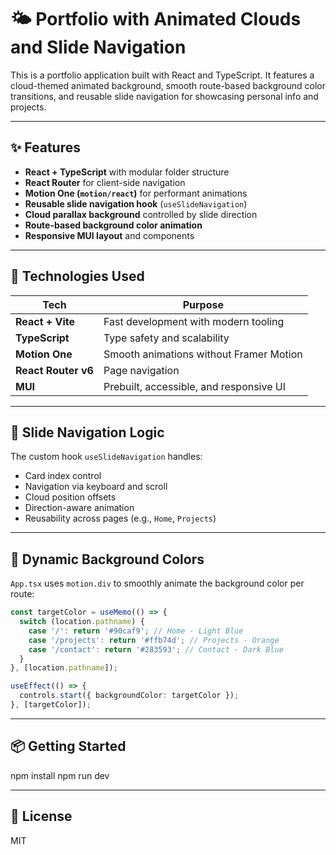 # 🌤️ Portfolio with Animated Clouds and Slide Navigation

This is a portfolio application built with React and TypeScript. 
It features a cloud-themed animated background, smooth route-based background color transitions, 
and reusable slide navigation for showcasing personal info and projects.

---

## ✨ Features

- **React + TypeScript** with modular folder structure
- **React Router** for client-side navigation
- **Motion One (`motion/react`)** for performant animations
- **Reusable slide navigation hook** (`useSlideNavigation`)
- **Cloud parallax background** controlled by slide direction
- **Route-based background color animation**
- **Responsive MUI layout** and components

---

## 🔧 Technologies Used

| Tech                | Purpose                                        |
|---------------------|------------------------------------------------|
| **React + Vite**    | Fast development with modern tooling           |
| **TypeScript**      | Type safety and scalability                    |
| **Motion One**      | Smooth animations without Framer Motion        |
| **React Router v6** | Page navigation                                |
| **MUI**             | Prebuilt, accessible, and responsive UI        |

---

## 🔄 Slide Navigation Logic

The custom hook `useSlideNavigation` handles:

- Card index control
- Navigation via keyboard and scroll
- Cloud position offsets
- Direction-aware animation
- Reusability across pages (e.g., `Home`, `Projects`)

---

## 🎨 Dynamic Background Colors

`App.tsx` uses `motion.div` to smoothly animate the background color per route:

```ts
const targetColor = useMemo(() => {
  switch (location.pathname) {
    case '/': return '#90caf9'; // Home - Light Blue
    case '/projects': return '#ffb74d'; // Projects - Orange
    case '/contact': return '#283593'; // Contact - Dark Blue
  }
}, [location.pathname]);

useEffect(() => {
  controls.start({ backgroundColor: targetColor });
}, [targetColor]);
```

---

## 📦 Getting Started

npm install
npm run dev

---

## 📄 License

MIT
